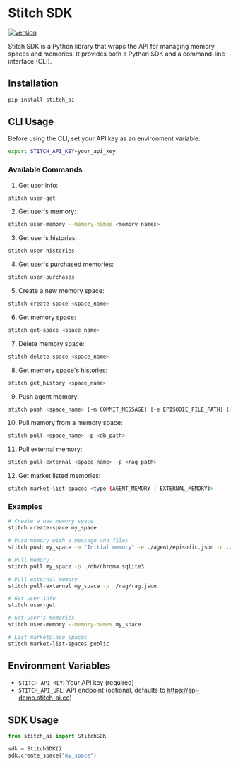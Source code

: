 # Stitch SDK
[![version](https://img.shields.io/badge/version-0.3.12-yellow.svg)](https://semver.org)

Stitch SDK is a Python library that wraps the API for managing memory spaces and memories. It provides both a Python SDK and a command-line interface (CLI).

## Installation

```bash
pip install stitch_ai
```

## CLI Usage

Before using the CLI, set your API key as an environment variable:

```bash
export STITCH_API_KEY=your_api_key
```

### Available Commands

1. Get user info:
```bash
stitch user-get
```

2. Get user's memory:
```bash
stitch user-memory --memory-names <memory_names>
```

3. Get user's histories:
```bash
stitch user-histories
```

4. Get user's purchased memories:
```bash
stitch user-purchases
```

5. Create a new memory space:
```bash
stitch create-space <space_name>
```

6. Get memory space:
```bash
stitch get-space <space_name>
```

7. Delete memory space:
```bash
stitch delete-space <space_name>
```

8. Get memory space's histories:
```bash
stitch get_history <space_name>
```

9. Push agent memory:
```bash
stitch push <space_name> [-m COMMIT_MESSAGE] [-e EPISODIC_FILE_PATH] [-c CHARACTER_FILE_PATH]
```

10. Pull memory from a memory space:
```bash
stitch pull <space_name> -p <db_path>
```

11. Pull external memory:
```bash
stitch pull-external <space_name> -p <rag_path>
```

12. Get market listed memories:
```bash
stitch market-list-spaces <type (AGENT_MEMORY | EXTERNAL_MEMORY)>
```

### Examples

```bash
# Create a new memory space
stitch create-space my_space

# Push memory with a message and files
stitch push my_space -m "Initial memory" -e ./agent/episodic.json -c ./agent/character.json

# Pull memory
stitch pull my_space -p ./db/chroma.sqlite3

# Pull external memory
stitch pull-external my_space -p ./rag/rag.json

# Get user info
stitch user-get

# Get user's memories
stitch user-memory --memory-names my_space

# List marketplace spaces
stitch market-list-spaces public
```

## Environment Variables

- `STITCH_API_KEY`: Your API key (required)
- `STITCH_API_URL`: API endpoint (optional, defaults to https://api-demo.stitch-ai.co)

## SDK Usage

```python
from stitch_ai import StitchSDK

sdk = StitchSDK()
sdk.create_space("my_space")
```
